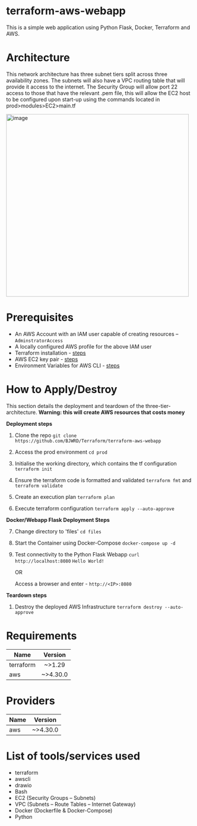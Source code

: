 # terraform-aws-webapp
This is a simple web application using Python Flask, Docker, Terraform and AWS.

# Architecture
This network architecture has three subnet tiers split across three availability zones. The subnets will also have a VPC routing table that will provide it access to the internet. The Security Group will allow port 22 access to those that have the relevant .pem file, this will allow the EC2 host to be configured upon start-up using the commands located in prod>modules>EC2>main.tf


<img width="492" alt="image" src="https://user-images.githubusercontent.com/83971386/190575501-77b4c6aa-0e05-4ebc-896b-af68bbdd3681.png">

# Prerequisites
* An AWS Account with an IAM user capable of creating resources – `AdminstratorAccess`
* A locally configured AWS profile for the above IAM user
* Terraform installation - [steps](https://learn.hashicorp.com/tutorials/terraform/install-cli)
* AWS EC2 key pair - [steps](https://docs.aws.amazon.com/AWSEC2/latest/UserGuide/ec2-key-pairs.html)
* Environment Variables for AWS CLI - [steps](https://docs.aws.amazon.com/cli/latest/userguide/cli-configure-envvars.html)

# How to Apply/Destroy
This section details the deployment and teardown of the three-tier-architecture. **Warning: this will create AWS resources that costs money**

**Deployment steps**

1.	Clone the repo
`git clone https://github.com/BJWRD/Terraform/terraform-aws-webapp`

2.	Access the prod environment
`cd prod`

3.	Initialise the working directory, which contains the tf configuration 
`terraform init`

4.	 Ensure the terraform code is formatted and validated 
`terraform fmt` and `terraform validate`

5.	Create an execution plan
`terraform plan`

6.	Execute terraform configuration 
`terraform apply --auto-approve`

**Docker/Webapp Flask Deployment Steps**

7.  Change directory to 'files'
`cd files`

8.  Start the Container using Docker-Compose
`docker-compose up -d`

9.  Test connectivity to the Python Flask Webapp
`curl http://localhost:8080`
      `Hello World!`

    OR

    Access a browser and enter -
    `http://<IP>:8080`

**Teardown steps**

1.	Destroy the deployed AWS Infrastructure 
`terraform destroy --auto-approve`


# Requirements
| Name          | Version       |
| ------------- |:-------------:|
| terraform     | ~>1.29     |
| aws           | ~>4.30.0      |

# Providers
| Name          | Version       |
| ------------- |:-------------:|
| aws           | ~>4.30.0      |


# List of tools/services used
* terraform
* awscli
* drawio
* Bash
* EC2 (Security Groups – Subnets)
* VPC (Subnets – Route Tables – Internet Gateway)
* Docker (Dockerfile & Docker-Compose)
* Python
